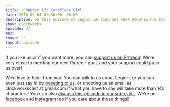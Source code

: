 ```yaml
---
title: 'Chapter 17: Cornflake Girl'
date: 2018-06-04 09:30:00 -06:00
description: On this episode of Legion we find out what Melanie has been up to, and what Cary, Kerry, and Lenny are up to now.
show: clockworks
episode: 37
mp3:
image: ""
layout: episode
---
```


If you like us or if you want more, you can [support us on Patreon](https://www.patreon.com/clockworkscast)! We’re very close to meeting our next Patreon goal, and your support could push us over!

We’d love to hear from you! You can talk to us about Legion, or you can even just say hi by [tweeting to us](http://www.twitter.com/clockworkscast), or shooting us an email at clockworkscast at gmail.com if what you have to say will take more than 140 characters! You can also [discuss this episode in our subreddit](https://www.reddit.com/r/Goodstuff_fm/). We’re on [facebook](http://facebook.com/clockworkscast) and [instagram](https://www.instagram.com/clockworkscast) too if you care about those things!
